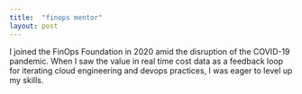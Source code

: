 ```yaml
---
title:  "finops mentor"
layout: post
---
```


I joined the FinOps Foundation in 2020 amid the disruption of the COVID-19 pandemic. When I saw the value in real time cost data as a feedback loop for iterating cloud engineering and devops practices, I was eager to level up my skills.
